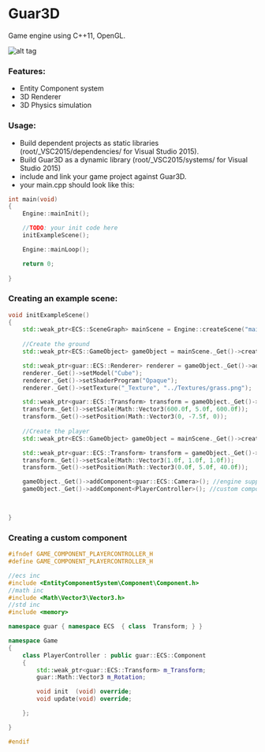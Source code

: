 # Guar3D
Game engine using C++11, OpenGL.

![alt tag](https://dl.dropboxusercontent.com/u/102655232/Github/Guar3D/Build_8_21_2016.png "Build August 21, 2016")

### Features:
* Entity Component system
* 3D Renderer
* 3D Physics simulation

### Usage:
 * Build dependent projects as static libraries (root/_VSC2015/dependencies/ for Visual Studio 2015).
 * Build Guar3D as a dynamic library (root/_VSC2015/systems/ for Visual Studio 2015)
 * include and link your game project against Guar3D.
 * your main.cpp should look like this:
```c++
int main(void)
{
	Engine::mainInit();

	//TODO: your init code here
	initExampleScene();

	Engine::mainLoop();

    return 0;
    
}
```
### Creating an example scene:
```c++
void initExampleScene()
{
	std::weak_ptr<ECS::SceneGraph> mainScene = Engine::createScene("mainScene");
    
    //Create the ground
    std::weak_ptr<ECS::GameObject> gameObject = mainScene._Get()->createNewGameObject("The Ground");

	std::weak_ptr<guar::ECS::Renderer> renderer = gameObject._Get()->addComponent<guar::ECS::Renderer>();
	renderer._Get()->setModel("Cube");
	renderer._Get()->setShaderProgram("Opaque");
	renderer._Get()->setTexture("_Texture", "../Textures/grass.png");

	std::weak_ptr<guar::ECS::Transform> transform = gameObject._Get()->addComponent<guar::ECS::Transform>();
	transform._Get()->setScale(Math::Vector3(600.0f, 5.0f, 600.0f));
	transform._Get()->setPosition(Math::Vector3(0, -7.5f, 0));
    
    //Create the player
    std::weak_ptr<ECS::GameObject> gameObject = mainScene._Get()->createNewGameObject("The Player");

	std::weak_ptr<guar::ECS::Transform> transform = gameObject._Get()->addComponent<guar::ECS::Transform>();
	transform._Get()->setScale(Math::Vector3(1.0f, 1.0f, 1.0f));
	transform._Get()->setPosition(Math::Vector3(0.0f, 5.0f, 40.0f));

	gameObject._Get()->addComponent<guar::ECS::Camera>(); //engine supplied component
	gameObject._Get()->addComponent<PlayerController>(); //custom component

	

}
```
### Creating a custom component
```c++
#ifndef GAME_COMPONENT_PLAYERCONTROLLER_H
#define GAME_COMPONENT_PLAYERCONTROLLER_H

//ecs inc
#include <EntityComponentSystem\Component\Component.h>
//math inc
#include <Math\Vector3\Vector3.h>
//std inc
#include <memory>

namespace guar { namespace ECS  { class  Transform; } }

namespace Game
{
	class PlayerController : public guar::ECS::Component
	{
		std::weak_ptr<guar::ECS::Transform> m_Transform;
		guar::Math::Vector3 m_Rotation;

		void init  (void) override;
		void update(void) override;

	};

}

#endif
```